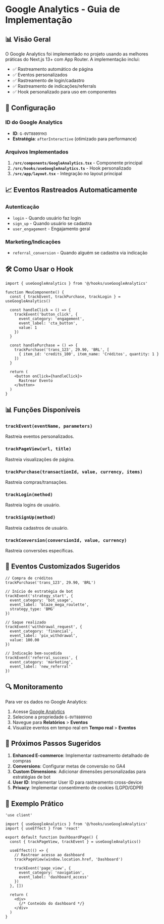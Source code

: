 # Google Analytics - Guia de Implementação

## 📊 Visão Geral

O Google Analytics foi implementado no projeto usando as melhores práticas do Next.js 13+ com App Router. A implementação inclui:

- ✅ Rastreamento automático de página
- ✅ Eventos personalizados 
- ✅ Rastreamento de login/cadastro
- ✅ Rastreamento de indicações/referrals
- ✅ Hook personalizado para uso em componentes

## 🔧 Configuração

### ID do Google Analytics
- **ID**: `G-0VT8809YH3`
- **Estratégia**: `afterInteractive` (otimizado para performance)

### Arquivos Implementados

1. **`/src/components/GoogleAnalytics.tsx`** - Componente principal
2. **`/src/hooks/useGoogleAnalytics.ts`** - Hook personalizado
3. **`/src/app/layout.tsx`** - Integração no layout principal

## 📈 Eventos Rastreados Automaticamente

### Autenticação
- `login` - Quando usuário faz login
- `sign_up` - Quando usuário se cadastra
- `user_engagement` - Engajamento geral

### Marketing/Indicações
- `referral_conversion` - Quando alguém se cadastra via indicação

## 🛠️ Como Usar o Hook

```tsx
import { useGoogleAnalytics } from '@/hooks/useGoogleAnalytics'

function MeuComponente() {
  const { trackEvent, trackPurchase, trackLogin } = useGoogleAnalytics()
  
  const handleClick = () => {
    trackEvent('button_click', {
      event_category: 'engagement',
      event_label: 'cta_button',
      value: 1
    })
  }
  
  const handlePurchase = () => {
    trackPurchase('trans_123', 29.90, 'BRL', [
      { item_id: 'credits_100', item_name: 'Créditos', quantity: 1 }
    ])
  }
  
  return (
    <button onClick={handleClick}>
      Rastrear Evento
    </button>
  )
}
```

## 📊 Funções Disponíveis

### `trackEvent(eventName, parameters)`
Rastreia eventos personalizados.

### `trackPageView(url, title)`
Rastreia visualizações de página.

### `trackPurchase(transactionId, value, currency, items)`
Rastreia compras/transações.

### `trackLogin(method)`
Rastreia logins de usuário.

### `trackSignUp(method)`
Rastreia cadastros de usuário.

### `trackConversion(conversionId, value, currency)`
Rastreia conversões específicas.

## 🎯 Eventos Customizados Sugeridos

```tsx
// Compra de créditos
trackPurchase('trans_123', 29.90, 'BRL')

// Início de estratégia de bot
trackEvent('strategy_start', {
  event_category: 'bot_usage',
  event_label: 'blaze_mega_roulette',
  strategy_type: 'BMG'
})

// Saque realizado
trackEvent('withdrawal_request', {
  event_category: 'financial',
  event_label: 'pix_withdrawal',
  value: 100.00
})

// Indicação bem-sucedida
trackEvent('referral_success', {
  event_category: 'marketing',
  event_label: 'new_referral'
})
```

## 🔍 Monitoramento

Para ver os dados no Google Analytics:

1. Acesse [Google Analytics](https://analytics.google.com)
2. Selecione a propriedade `G-0VT8809YH3`
3. Navegue para **Relatórios** > **Eventos**
4. Visualize eventos em tempo real em **Tempo real** > **Eventos**

## 🚀 Próximos Passos Sugeridos

1. **Enhanced E-commerce**: Implementar rastreamento detalhado de compras
2. **Conversions**: Configurar metas de conversão no GA4
3. **Custom Dimensions**: Adicionar dimensões personalizadas para estratégias de bot
4. **User ID**: Implementar User ID para rastreamento cross-device
5. **Privacy**: Implementar consentimento de cookies (LGPD/GDPR)

## 📝 Exemplo Prático

```tsx
'use client'

import { useGoogleAnalytics } from '@/hooks/useGoogleAnalytics'
import { useEffect } from 'react'

export default function DashboardPage() {
  const { trackPageView, trackEvent } = useGoogleAnalytics()
  
  useEffect(() => {
    // Rastrear acesso ao dashboard
    trackPageView(window.location.href, 'Dashboard')
    
    trackEvent('page_view', {
      event_category: 'navigation',
      event_label: 'dashboard_access'
    })
  }, [])
  
  return (
    <div>
      {/* Conteúdo do dashboard */}
    </div>
  )
}
``` 